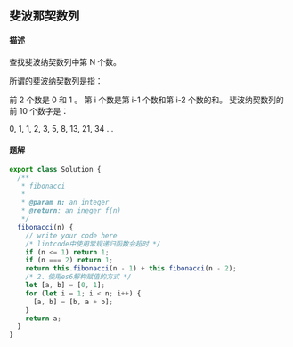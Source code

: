 <!--
 * @Description:
 * @Author: 郜鹏飞
 * @Date: 2021-10-08 11:58:00
 * @LastEditTime: 2021-10-08 13:52:58
-->

## 斐波那契数列

#### 描述

查找斐波纳契数列中第 N 个数。

所谓的斐波纳契数列是指：

前 2 个数是 0 和 1 。
第 i 个数是第 i-1 个数和第 i-2 个数的和。
斐波纳契数列的前 10 个数字是：

0, 1, 1, 2, 3, 5, 8, 13, 21, 34 ...

#### 题解

```js
export class Solution {
  /**
   * fibonacci
   *
   * @param n: an integer
   * @return: an ineger f(n)
   */
  fibonacci(n) {
    // write your code here
    /* lintcode中使用常规递归函数会超时 */
    if (n <= 1) return 1;
    if (n === 2) return 1;
    return this.fibonacci(n - 1) + this.fibonacci(n - 2);
    /* 2、使用es6解构赋值的方式 */
    let [a, b] = [0, 1];
    for (let i = 1; i < n; i++) {
      [a, b] = [b, a + b];
    }
    return a;
  }
}
```
